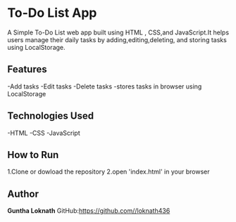 # To-Do List App
 A Simple To-Do List web app built using HTML , CSS,and JavaScript.It helps users manage their daily tasks by adding,editing,deleting, and storing tasks using LocalStorage.

 ## Features
 -Add  tasks
 -Edit tasks
 -Delete tasks
 -stores tasks in browser using LocalStorage

 ## Technologies Used
 -HTML
 -CSS
 -JavaScript

## How to Run
 1.Clone or dowload the repository
 2.open 'index.html' in your browser

 ## Author
  **Guntha Loknath**
    GitHub:https://github.com//loknath436